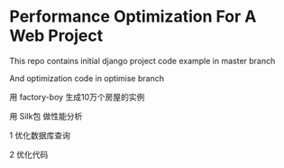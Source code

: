 # Performance Optimization For A Web Project

This repo contains initial django project code example in master branch

And optimization code in optimise branch

用 factory-boy 生成10万个房屋的实例

用 Silk包 做性能分析

1 优化数据库查询

2 优化代码